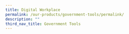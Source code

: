 ```yaml
---
title: Digital Workplace
permalink: /our-products/government-tools/permalink/
description: ""
third_nav_title: Government Tools
---
```

